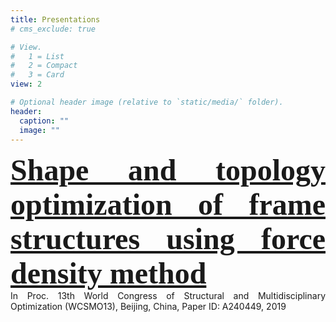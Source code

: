 ```yaml
---
title: Presentations
# cms_exclude: true

# View.
#   1 = List
#   2 = Compact
#   3 = Card
view: 2

# Optional header image (relative to `static/media/` folder).
header:
  caption: ""
  image: ""
---
```


<DIV align="justify">
<font size = "12" face = "Times New Roman">
<b><a href="WCSMO13-0521.pdf" target="_blank" class="underline-on-hover">Shape and topology optimization of frame structures using force density method</a></b>
</font>
<br> 
In Proc. 13th World Congress of Structural and Multidisciplinary Optimization (WCSMO13), Beijing, China, Paper ID: A240449, 2019<br>
<br>



</DIV>